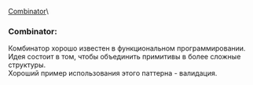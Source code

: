 [Combinator]()\

### Combinator:
Комбинатор хорошо известен в функциональном программировании. Идея состоит в том, чтобы объединить примитивы в более сложные структуры.\
Хороший пример использования этого паттерна - валидация.